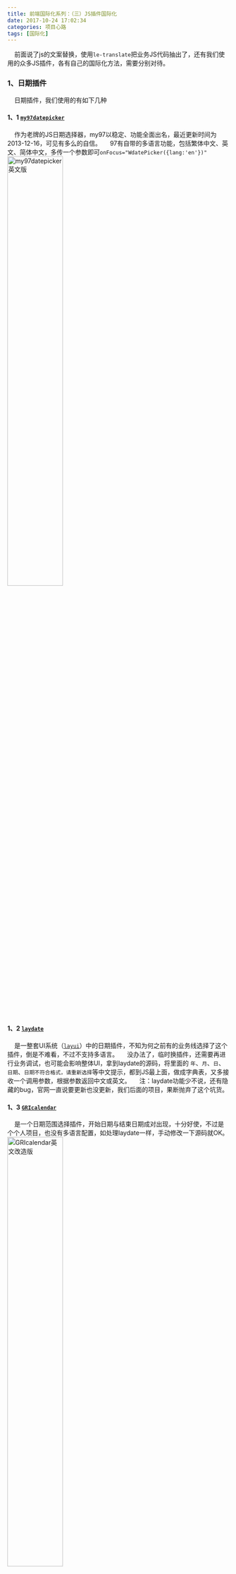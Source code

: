 ```yaml
---
title: 前端国际化系列：（三）JS插件国际化
date: 2017-10-24 17:02:34
categories: 项目心路
tags: [国际化]
---
```


&nbsp;&nbsp;&nbsp;&nbsp;前面说了js的文案替换，使用`le-translate`把业务JS代码抽出了，还有我们使用的众多JS插件，各有自己的国际化方法，需要分别对待。

### 1、日期插件

&nbsp;&nbsp;&nbsp;&nbsp;日期插件，我们使用的有如下几种

#### 1、1 [`my97datepicker`](http://www.my97.net/index.asp)

&nbsp;&nbsp;&nbsp;&nbsp;作为老牌的JS日期选择器，my97以稳定、功能全面出名，最近更新时间为2013-12-16，可见有多么的自信。
&nbsp;&nbsp;&nbsp;&nbsp;97有自带的多语言功能，包括繁体中文、英文、简体中文，多传一个参数即可`onFocus="WdatePicker({lang:'en'})"`
<img src="http://localhost:4000/images/fanyi8.png" alt="my97datepicker英文版" style="width:50%">
<!--more-->

#### 1、2 [`laydate`](http://www.layui.com/demo/laydate.html)

&nbsp;&nbsp;&nbsp;&nbsp;是一整套UI系统（[`layui`](http://www.layui.com/)）中的日期插件，不知为何之前有的业务线选择了这个插件，倒是不难看，不过不支持多语言。
&nbsp;&nbsp;&nbsp;&nbsp;没办法了，临时换插件，还需要再进行业务调试，也可能会影响整体UI，拿到laydate的源码，将里面的 `年`、`月`、`日`、`日期`、`日期不符合格式，请重新选择`等中文提示，都到JS最上面，做成字典表，又多接收一个调用参数，根据参数返回中文或英文。
&nbsp;&nbsp;&nbsp;&nbsp;注：laydate功能少不说，还有隐藏的bug，官网一直说要更新也没更新，我们后面的项目，果断抛弃了这个坑货。

#### 1、3 [`GRIcalendar`](http://down.admin5.com/demo/code_pop/19/789/)

&nbsp;&nbsp;&nbsp;&nbsp;是一个日期范围选择插件，开始日期与结束日期成对出现，十分好使，不过是个个人项目，也没有多语言配置，如处理laydate一样，手动修改一下源码就OK。
<img src="http://localhost:4000/images/fanyi9.png" alt="GRIcalendar英文改造版" style="width:50%">

### 2、在线编辑器

&nbsp;&nbsp;&nbsp;&nbsp;不同的产品线，使用了kindeditor与ueditor两种编辑器，所幸都是成熟产品，都有自己的国际化，多传参数即可。
<img src="http://localhost:4000/images/fanyi10.png" alt="ueditor英文版" style="width:70%">

### 3、验证插件
&nbsp;&nbsp;&nbsp;&nbsp;我们使用了`jQuery Validate`这个验证组件，本身就是英文版的，中文版反而是扩展的语言包，可以灵活展示。
``` javascript
messages: {
	required: "This field is required.",
	remote: "Please fix this field.",
	email: "Please enter a valid email address.",
	url: "Please enter a valid URL.",
	……
}
```

### 4、图表组件
&nbsp;&nbsp;&nbsp;&nbsp;图表我们使用了echart，普通的图表，如柱状图、折线图做国际化，只需将传入的X、Y轴坐标等配置信息修改成英文即可。
&nbsp;&nbsp;&nbsp;&nbsp;但是我们业务线还有国内流量、带宽、用户分布图，展示不同省份的分部情况，这样的话，需要将国内地图，修改成美国地图，展示美国不同州的统计情况。
&nbsp;&nbsp;&nbsp;&nbsp;直接按照echart的官网北美地图示例配置即可。
<img src="http://localhost:4000/images/fanyi11.png" alt="echart北美地图demo" style="width:70%">

### 5、其余不需要国际化的第三方插件
&nbsp;&nbsp;&nbsp;&nbsp;其余的很多第三方JS插件，例如上传使用的webuploader、优化单选多选框的icheck、模板引擎artTemplate、全屏插件fullpage.js、幻灯片插件swiper等等，无需要专门传入语言参数或修改源码，要么直接没有中文的元素，要么直接在使用的过程中，像修改业务JS代码一样，使用LCT()或翻译字典key-value形式做国际化处理。


### 6、自己开发的JS插件
&nbsp;&nbsp;&nbsp;&nbsp;我们项目组自己开发的JS插件众多，包括列表组件、分页组件、弹窗组件、下拉组件等，很多需要国际化的，这样的话，自己修改源码就好，思路如下：
* 1、找到JS插件中的所有中文
* 2、将找到的中文，抽到插件最上面，做成字典表
* 3、翻译字典表成英文字典表
* 4、将插件调用方法，多加一个语言参数配置，不传的话，默认文案走中文的，传的话，按传的参数进行展示

### 7、最后总结一句，是否自带国际化，是评价一个插件是否优秀的重要条件。


